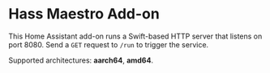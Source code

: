 # Hass Maestro Add-on

This Home Assistant add-on runs a Swift-based HTTP server that listens on port 8080.
Send a `GET` request to `/run` to trigger the service.

Supported architectures: **aarch64**, **amd64**.

